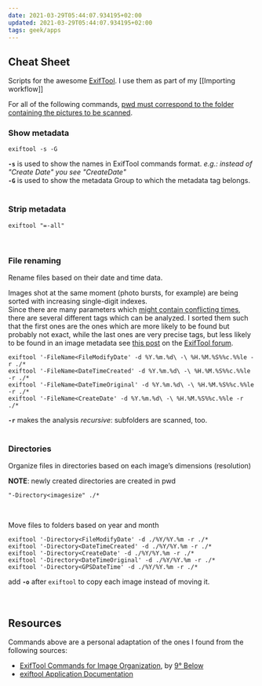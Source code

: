 ```yaml
---
date: 2021-03-29T05:44:07.934195+02:00
updated: 2021-03-29T05:44:07.934195+02:00
tags: geek/apps
---
```

## Cheat Sheet

Scripts for the awesome [ExifTool](https://exiftool.org/ "ExifTool"). I use them as part of my [[Importing workflow]]

<div class="yellow box">
	For all of the following commands, <u><abbr title="present working directory">pwd</abbr> must correspond to the folder containing the pictures to be scanned</u>.
</div>

### Show metadata

```
exiftool -s -G
```

<div class="blue box">
	<strong><code>-s</code></strong> is used to show the names in ExifTool commands format. <i>e.g.: instead of "Create Date" you see "CreateDate"</i>
	<br />
	<strong><code>-G</code></strong> is used to show the metadata Group to which the metadata tag belongs.
</div>

<br>

### Strip metadata

```
exiftool "=-all"
```

<br>

### File renaming

Rename files based on their date and time data.

<div class="blue box">
Images shot at the same moment (photo bursts, for example) are being sorted with increasing single-digit indexes.
</div>
	
<div class="yellow box">
Since there are many parameters which <u>might contain conflicting times</u>, there are several different tags which can be analyzed. I sorted them such that the first ones are the ones which are more likely to be found but probably not exact, while the last ones are very precise tags, but less likely to be found in an image metadata see <a href="https://exiftool.org/forum/index.php?topic=12325.0"  target="_blank" title="">this post</a> on the <a href="https://exiftool.org/forum/"  target="_blank" title="ExifTool Forum">ExifTool forum</a>.
</div>

```
exiftool '-FileName<FileModifyDate' -d %Y.%m.%d\ -\ %H.%M.%S%%c.%%le -r ./*
exiftool '-FileName<DateTimeCreated' -d %Y.%m.%d\ -\ %H.%M.%S%%c.%%le -r ./*
exiftool '-FileName<DateTimeOriginal' -d %Y.%m.%d\ -\ %H.%M.%S%%c.%%le -r ./*
exiftool '-FileName<CreateDate' -d %Y.%m.%d\ -\ %H.%M.%S%%c.%%le -r ./*
```

<div class="blue box">
	<b><code>-r</code></b> makes the analysis <i>recursive</i>: subfolders are scanned, too.
</div>

<br />

### Directories

Organize files in directories based on each image’s dimensions (resolution)

<div class="yellow box">
	<strong>NOTE</strong>: newly created directories are created in pwd
</div>

```
"-Directory<imagesize" ./*
```

<br>

Move files to folders based on year and month

```
exiftool '-Directory<FileModifyDate' -d ./%Y/%Y.%m -r ./*
exiftool '-Directory<DateTimeCreated' -d ./%Y/%Y.%m -r ./*
exiftool '-Directory<CreateDate' -d ./%Y/%Y.%m -r ./*
exiftool '-Directory<DateTimeOriginal' -d ./%Y/%Y.%m -r ./*
exiftool '-Directory<GPSDateTime' -d ./%Y/%Y.%m -r ./*
```

<div class="blue box">
	add <b><code>-o</code></b> after <code>exiftool</code> to copy each image instead of moving it.
</div>

<br>
<br>

## Resources

Commands above are a personal adaptation of the ones I found from the following sources:
- [ExifTool Commands for Image Organization](https://ninedegreesbelow.com/photography/exiftool-commands.html "ExifTool commands - 9° Below"), by [9° Below](https://ninedegreesbelow.com "Nine Degrees Below")
- [exiftool Application Documentation](https://exiftool.org/exiftool_pod.html)